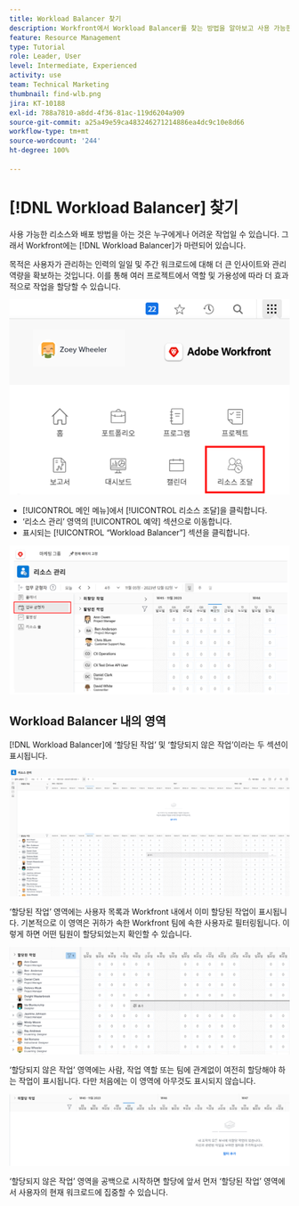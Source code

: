 ```yaml
---
title: Workload Balancer 찾기
description: Workfront에서 Workload Balancer를 찾는 방법을 알아보고 사용 가능한 일부 영역을 숙지합니다.
feature: Resource Management
type: Tutorial
role: Leader, User
level: Intermediate, Experienced
activity: use
team: Technical Marketing
thumbnail: find-wlb.png
jira: KT-10188
exl-id: 788a7810-a8dd-4f36-81ac-119d6204a909
source-git-commit: a25a49e59ca483246271214886ea4dc9c10e8d66
workflow-type: tm+mt
source-wordcount: '244'
ht-degree: 100%

---
```


# [!DNL Workload Balancer] 찾기

사용 가능한 리소스와 배포 방법을 아는 것은 누구에게나 어려운 작업일 수 있습니다. 그래서 Workfront에는 [!DNL Workload Balancer]가 마련되어 있습니다.

목적은 사용자가 관리하는 인력의 일일 및 주간 워크로드에 대해 더 큰 인사이트와 관리 역량을 확보하는 것입니다. 이를 통해 여러 프로젝트에서 역할 및 가용성에 따라 더 효과적으로 작업을 할당할 수 있습니다.

![메인 메뉴의 리소스 조달](assets/Find_01.png)

* [!UICONTROL 메인 메뉴]에서 [!UICONTROL 리소스 조달]을 클릭합니다.
* ‘리소스 관리’ 영역의 [!UICONTROL 예약] 섹션으로 이동합니다.
* 표시되는 [!UICONTROL “Workload Balancer”] 섹션을 클릭합니다.

![Workload Balancer 섹션](assets/Find_02.png)

## Workload Balancer 내의 영역

[!DNL Workload Balancer]에 ‘할당된 작업’ 및 ‘할당되지 않은 작업’이라는 두 섹션이 표시됩니다.

![할당되지 않은 영역](assets/Find_03.png)

‘할당된 작업’ 영역에는 사용자 목록과 Workfront 내에서 이미 할당된 작업이 표시됩니다. 기본적으로 이 영역은 귀하가 속한 Workfront 팀에 속한 사용자로 필터링됩니다. 이렇게 하면 어떤 팀원이 할당되었는지 확인할 수 있습니다.

![할당된 영역 사용자](assets/Find_03b.png)

‘할당되지 않은 작업’ 영역에는 사람, 작업 역할 또는 팀에 관계없이 여전히 할당해야 하는 작업이 표시됩니다. 다만 처음에는 이 영역에 아무것도 표시되지 않습니다.

![할당되지 않은 작업 영역](assets/Find_03c.png)

‘할당되지 않은 작업’ 영역을 공백으로 시작하면 할당에 앞서 먼저 ‘할당된 작업’ 영역에서 사용자의 현재 워크로드에 집중할 수 있습니다.
